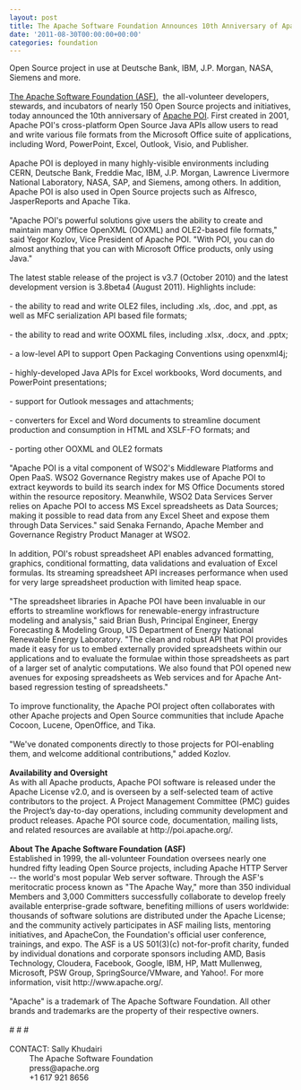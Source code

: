 ```yaml
---
layout: post
title: The Apache Software Foundation Announces 10th Anniversary of Apache POI
date: '2011-08-30T00:00:00+00:00'
categories: foundation
---
```

<div>Open Source project in use at Deutsche Bank, IBM, J.P. Morgan, NASA, Siemens and more.</div> 
  <div><br /></div> 
  <div><a href="http://apache.org/">The Apache Software Foundation (ASF)</a>, &nbsp;the all-volunteer developers, stewards, and incubators of nearly 150 Open Source projects and initiatives, today announced the 10th anniversary of <a href="http://poi.apache.org/">Apache POI</a>. First created in 2001, Apache POI's cross-platform Open Source Java APIs allow users to read and write various file formats from the Microsoft Office suite of applications, including Word, PowerPoint, Excel, Outlook, Visio, and Publisher.</div> 
  <div><br /></div> 
  <div>Apache POI is deployed in many highly-visible environments including CERN, Deutsche Bank, Freddie Mac, IBM, J.P. Morgan, Lawrence Livermore National Laboratory, NASA, SAP, and Siemens, among others. In addition, Apache POI is also used in Open Source projects such as Alfresco, JasperReports and Apache Tika.</div> 
  <div><br /></div> 
  <div>&quot;Apache POI's powerful solutions give users the ability to create and maintain many Office OpenXML (OOXML) and OLE2-based file formats,&quot; said Yegor Kozlov, Vice President of Apache POI. &quot;With POI, you can do almost anything that you can with Microsoft Office products, only using Java.&quot;</div> 
  <div><br /></div> 
  <div>The latest stable release of the project&nbsp;is v3.7 (October 2010) and&nbsp;the latest development version is 3.8beta4 (August 2011). Highlights include:</div> 
  <div><br /></div> 
  <div>- the ability to read and write OLE2 files, including .xls, .doc, and .ppt, as well as MFC serialization API based file formats;</div> 
  <div><br /></div> 
  <div>- the ability to read and write OOXML files, including .xlsx, .docx, and .pptx;</div> 
  <div><br /></div> 
  <div>- a low-level API to support Open Packaging Conventions using openxml4j;</div> 
  <div><br /></div> 
  <div>- highly-developed Java APIs for Excel workbooks, Word documents, and PowerPoint presentations;</div> 
  <div><br /></div> 
  <div>- support for Outlook messages and attachments;</div> 
  <div><br /></div> 
  <div>- converters for Excel and Word documents to streamline document production and consumption in HTML and XSLF-FO formats; and</div> 
  <div><br /></div> 
  <div>- porting other OOXML and OLE2 formats</div> 
  <div><br /></div> 
  <div>&quot;Apache POI is a vital component of WSO2's Middleware Platforms and Open PaaS. WSO2 Governance Registry makes use of Apache POI to extract keywords to build its search index for MS Office Documents stored within the resource repository. Meanwhile, WSO2 Data Services Server relies on Apache POI to access MS Excel spreadsheets as Data Sources; making it possible to read data from any Excel Sheet and expose them through Data Services.&quot; said Senaka Fernando, Apache Member and Governance Registry Product Manager at WSO2.</div> 
  <div><br /></div> 
  <div>In addition, POI's robust spreadsheet API enables advanced formatting, graphics, conditional formatting, data validations and evaluation of Excel formulas. Its streaming spreadsheet API increases performance when used for very large spreadsheet production with limited heap space.</div> 
  <div><br /></div> 
  <div>&quot;The spreadsheet libraries in Apache POI have been invaluable in our efforts to streamline workflows for renewable-energy infrastructure modeling and analysis,&quot; said Brian Bush, Principal Engineer, Energy Forecasting &amp; Modeling Group, US Department of Energy National Renewable Energy Laboratory. &quot;The clean and robust API that POI provides made it easy for us to embed externally provided spreadsheets within our applications and to evaluate the formulae within those spreadsheets as part of a larger set of analytic computations. We also found that POI opened new avenues for exposing spreadsheets as Web services and for Apache Ant-based regression testing of spreadsheets.&quot;</div> 
  <div><br /></div> 
  <div>To improve functionality, the Apache POI project often collaborates with other Apache projects and Open Source communities that include Apache Cocoon, Lucene, OpenOffice, and Tika.</div> 
  <div><br /></div> 
  <div>&quot;We've donated components directly to those projects for POI-enabling them, and welcome additional contributions,&quot; added Kozlov.</div> 
  <div><br /></div> 
  <div><b>Availability and Oversight</b></div> 
  <div>As with all Apache products, Apache POI software is released under the Apache License v2.0, and is overseen by a self-selected team of active contributors to the project. A Project Management Committee (PMC) guides the Project’s day-to-day operations, including community development and product releases. Apache POI source code, documentation, mailing lists, and related resources are available at http://poi.apache.org/.</div> 
  <div><br /></div> 
  <div><b>About The Apache Software Foundation (ASF)</b></div> 
  <div>Established in 1999, the all-volunteer Foundation oversees nearly one hundred fifty leading Open Source projects, including Apache HTTP Server -- the world's most popular Web server software. Through the ASF's meritocratic process known as &quot;The Apache Way,&quot; more than 350 individual Members and 3,000 Committers successfully collaborate to develop freely available enterprise-grade software, benefiting millions of users worldwide: thousands of software solutions are distributed under the Apache License; and the community actively participates in ASF mailing lists, mentoring initiatives, and ApacheCon, the Foundation's official user conference, trainings, and expo. The ASF is a US 501(3)(c) not-for-profit charity, funded by individual donations and corporate sponsors including AMD, Basis Technology, Cloudera, Facebook, Google, IBM, HP, Matt Mullenweg, Microsoft, PSW Group, SpringSource/VMware, and Yahoo!. For more information, visit http://www.apache.org/.</div> 
  <div><br /></div> 
  <div>&quot;Apache&quot; is a trademark of The Apache Software Foundation. All other brands and trademarks are the property of their respective owners.</div> 
  <div><br /></div> 
  <div># # #</div> 
  <div><br /></div> 
  <div>CONTACT: Sally Khudairi</div> 
  <div>&nbsp; &nbsp; &nbsp; &nbsp; &nbsp;The Apache Software Foundation</div> 
  <div>&nbsp; &nbsp; &nbsp; &nbsp; &nbsp;press@apache.org</div> 
  <div>&nbsp; &nbsp; &nbsp; &nbsp; &nbsp;+1 617 921 8656</div>
